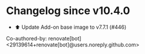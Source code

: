 # Changelog since v10.4.0
- ⬆️ Update Add-on base image to v7.7.1 (#446)

Co-authored-by: renovate[bot] <29139614+renovate[bot]@users.noreply.github.com> 
